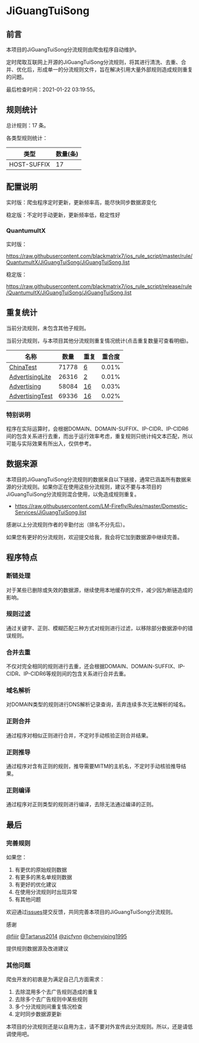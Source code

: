 # JiGuangTuiSong

## 前言

本项目的JiGuangTuiSong分流规则由爬虫程序自动维护。

定时爬取互联网上开源的JiGuangTuiSong分流规则，将其进行清洗、去重、合并、优化后，形成单一的分流规则文件，旨在解决引用大量外部规则造成规则重复的问题。



最后检查时间：2021-01-22 03:19:55。

## 规则统计

总计规则：17 条。

各类型规则统计：

| 类型 | 数量(条) |
| ---- | ---- |
| HOST-SUFFIX | 17 |
## 配置说明

实时版：爬虫程序定时更新，更新频率高，能尽快同步数据源变化

稳定版：不定时手动更新，更新频率低，稳定性好

### QuantumultX 
实时版：

https://raw.githubusercontent.com/blackmatrix7/ios_rule_script/master/rule/QuantumultX/JiGuangTuiSong/JiGuangTuiSong.list

稳定版：

https://raw.githubusercontent.com/blackmatrix7/ios_rule_script/release/rule/QuantumultX/JiGuangTuiSong/JiGuangTuiSong.list

## 重复统计


当前分流规则，未包含其他子规则。


当前分流规则，与本项目其他分流规则重复情况统计(点击重复数量可查看明细)。



| 名称 | 数量 | 重复 | 重合度 |
| ---- | ---- | ---- | ------ |
|  [ChinaTest](https://github.com/blackmatrix7/ios_rule_script/tree/master/rule/QuantumultX/ChinaTest)    | 71778   | [6](https://raw.githubusercontent.com/blackmatrix7/ios_rule_script/master/rule/QuantumultX/JiGuangTuiSong/JiGuangTuiSong_Repeat.list)   |   0.01% |
|  [AdvertisingLite](https://github.com/blackmatrix7/ios_rule_script/tree/master/rule/QuantumultX/AdvertisingLite)    | 26316   | [2](https://raw.githubusercontent.com/blackmatrix7/ios_rule_script/master/rule/QuantumultX/JiGuangTuiSong/JiGuangTuiSong_Repeat.list)   |   0.01% |
|  [Advertising](https://github.com/blackmatrix7/ios_rule_script/tree/master/rule/QuantumultX/Advertising)    | 58084   | [16](https://raw.githubusercontent.com/blackmatrix7/ios_rule_script/master/rule/QuantumultX/JiGuangTuiSong/JiGuangTuiSong_Repeat.list)   |   0.03% |
|  [AdvertisingTest](https://github.com/blackmatrix7/ios_rule_script/tree/master/rule/QuantumultX/AdvertisingTest)    | 69336   | [16](https://raw.githubusercontent.com/blackmatrix7/ios_rule_script/master/rule/QuantumultX/JiGuangTuiSong/JiGuangTuiSong_Repeat.list)   |   0.02% |
### 特别说明
程序在实际运算时，会根据DOMAIN、DOMAIN-SUFFIX、IP-CIDR、IP-CIDR6间的包含关系进行去重，而出于运行效率考虑，重复规则只统计纯文本匹配，所以可能与实际效果有所出入，仅供参考。

## 数据来源

本项目的JiGuangTuiSong分流规则的数据来自以下链接，通常已涵盖所有数据来源的分流规则。如果你正在使用这些分流规则，建议不要与本项目的JiGuangTuiSong分流规则混合使用，以免造成规则重复。

- https://raw.githubusercontent.com/LM-Firefly/Rules/master/Domestic-Services/JiGuangTuiSong.list


感谢以上分流规则作者的辛勤付出（排名不分先后）。

如果您有更好的分流规则，欢迎提交给我，我会将它加到数据源中继续完善。

## 程序特点

### 断链处理

对于某些已删除或失效的数据源，继续使用本地缓存的文件，减少因为断链造成的影响。

### 规则过滤

通过关键字、正则、模糊匹配三种方式对规则进行过滤，以移除部分数据源中的错误规则。

### 合并去重

不仅对完全相同的规则进行去重，还会根据DOMAIN、DOMAIN-SUFFIX、IP-CIDR、IP-CIDR6等规则间的包含关系进行合并去重。

### 域名解析

对DOMAIN类型的规则进行DNS解析记录查询，丢弃连续多次无法解析的域名。

### 正则合并

通过程序对相似正则进行合并，不定时手动核验正则合并结果。

### 正则推导

通过程序对含有正则的规则，推导需要MITM的主机名，不定时手动核验推导结果。

### 正则编译

通过程序对正则类型的规则进行编译，去除无法通过编译的正则。

## 最后

### 完善规则

如果您：

1. 有更优的原始规则数据
2. 有更多的黑名单规则数据
3. 有更好的优化建议
4. 在使用分流规则时出现异常
5. 有其他问题

欢迎通过[issues](https://github.com/blackmatrix7/ios_rule_script/issues/new)提交反馈，共同完善本项目的JiGuangTuiSong分流规则。

感谢

[@fiiir](https://github.com/fiiir) [@Tartarus2014](https://github.com/Tartarus2014) [@zjcfynn](https://github.com/zjcfynn) [@chenyiping1995](https://github.com/chenyiping1995) 

提供规则数据源及改进建议

### 其他问题

爬虫开发的初衷是为满足自己几方面需求：

1. 去除混用多个去广告规则造成的重复
2. 去除多个去广告规则中某些规则
3. 多个分流规则间重复情况检查
4. 定时同步数据源更新

本项目的分流规则还是以自用为主，请不要对外宣传此分流规则。所以，还是请低调使用吧。